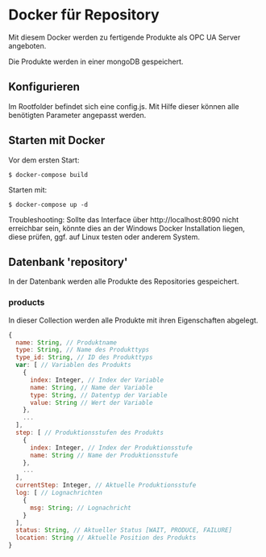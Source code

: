 # Docker für Repository

Mit diesem Docker werden zu fertigende Produkte als OPC UA Server angeboten.

Die Produkte werden in einer mongoDB gespeichert.

## Konfigurieren

Im Rootfolder befindet sich eine config.js. Mit Hilfe dieser können alle benötigten Parameter angepasst werden.

## Starten mit Docker

Vor dem ersten Start:

``$ docker-compose build``

Starten mit:

``$ docker-compose up -d``

Troubleshooting: Sollte das Interface über http://localhost:8090 nicht erreichbar sein, könnte dies an der Windows Docker Installation liegen, diese prüfen, ggf. auf Linux testen oder anderem System.

## Datenbank 'repository'

In der Datenbank werden alle Produkte des Repositories gespeichert.

### products

In dieser Collection werden alle Produkte mit ihren Eigenschaften abgelegt.

```javascript
{
  name: String, // Produktname
  type: String, // Name des Produkttyps
  type_id: String, // ID des Produkttyps
  var: [ // Variablen des Produkts
    {
      index: Integer, // Index der Variable
      name: String, // Name der Variable
      type: String, // Datentyp der Variable
      value: String // Wert der Variable
    },
    ...
  ],
  step: [ // Produktionsstufen des Produkts
    {
      index: Integer, // Index der Produktionsstufe
      name: String // Name der Produktionsstufe
    },
    ...
  ],
  currentStep: Integer, // Aktuelle Produktionsstufe
  log: [ // Lognachrichten
    {
      msg: String; // Lognachricht
    }
  ],
  status: String, // Aktueller Status [WAIT, PRODUCE, FAILURE]
  location: String // Aktuelle Position des Produkts
}
```
